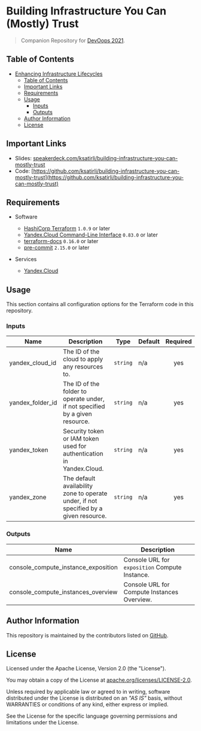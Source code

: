 # Building Infrastructure You Can (Mostly) Trust

> Companion Repository for [DevOops 2021](https://devoops.ru/en/talks/building-trustable-infrastructure/).

## Table of Contents

- [Enhancing Infrastructure Lifecycles](#building-infrastructure-you-can-mostly-trust)
  - [Table of Contents](#table-of-contents)
  - [Important Links](#important-links)
  - [Requirements](#requirements)
  - [Usage](#usage)
    - [Inputs](#inputs)
    - [Outputs](#outputs)
  - [Author Information](#author-information)
  - [License](#license)

## Important Links

- Slides: [speakerdeck.com/ksatirli/building-infrastructure-you-can-mostly-trust](https://speakerdeck.com/ksatirli/building-infrastructure-you-can-mostly-trust)
- Code: [https://github.com/ksatirli/building-infrastructure-you-can-mostly-trust](https://github.com/ksatirli/building-infrastructure-you-can-mostly-trust)

## Requirements

- Software
  - [HashiCorp Terraform](https://www.terraform.io/downloads.html) `1.0.9` or later
  - [Yandex.Cloud Command-Line Interface](https://cloud.yandex.com/en/docs/cli/quickstart) `0.83.0` or later
  - [terraform-docs](https://terraform-docs.io) `0.16.0` or later
  - [pre-commit](https://pre-commit.com) `2.15.0` or later

- Services
  - [Yandex.Cloud](https://cloud.yandex.com/)

## Usage

This section contains all configuration options for the Terraform code in this repository.

<!-- BEGIN_TF_DOCS -->
### Inputs

| Name | Description | Type | Default | Required |
|------|-------------|------|---------|:--------:|
| yandex\_cloud\_id | The ID of the cloud to apply any resources to. | `string` | n/a | yes |
| yandex\_folder\_id | The ID of the folder to operate under, if not specified by a given resource. | `string` | n/a | yes |
| yandex\_token | Security token or IAM token used for authentication in Yandex.Cloud. | `string` | n/a | yes |
| yandex\_zone | The default availability zone to operate under, if not specified by a given resource. | `string` | n/a | yes |

### Outputs

| Name | Description |
|------|-------------|
| console\_compute\_instance\_exposition | Console URL for `exposition` Compute Instance. |
| console\_compute\_instances\_overview | Console URL for Compute Instances Overview. |
<!-- END_TF_DOCS -->

## Author Information

This repository is maintained by the contributors listed on [GitHub](https://github.com/ksatirli/building-infrastructure-you-can-mostly-trust/graphs/contributors).

## License

Licensed under the Apache License, Version 2.0 (the "License").

You may obtain a copy of the License at [apache.org/licenses/LICENSE-2.0](http://www.apache.org/licenses/LICENSE-2.0).

Unless required by applicable law or agreed to in writing, software distributed under the License is distributed on an _"AS IS"_ basis, without WARRANTIES or conditions of any kind, either express or implied.

See the License for the specific language governing permissions and limitations under the License.
